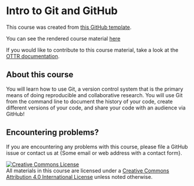# Intro to Git and GitHub

This course was created from [this GitHub template](https://github.com/jhudsl/OTTR_Template).

You can see the rendered course material [here](https://hutchdatascience.org/Intro_to_Git_and_GitHub/index.html)

If you would like to contribute to this course material, take a look at the [OTTR documentation](https://www.ottrproject.org/).

## About this course

You will learn how to use Git, a version control system that is the primary means of doing reproducible and collaborative research. You will use Git from the command line to document the history of your code, create different versions of your code, and share your code with an audience via GitHub!


## Encountering problems?

If you are encountering any problems with this course, please file a GitHub issue or contact us at {Some email or web address with a contact form}.

<a rel="license" href="http://creativecommons.org/licenses/by/4.0/"><img alt="Creative Commons License" style="border-width:0" src="https://i.creativecommons.org/l/by/4.0/88x31.png" /></a><br />All materials in this course are licensed under a <a rel="license" href="http://creativecommons.org/licenses/by/4.0/">Creative Commons Attribution 4.0 International License</a> unless noted otherwise.
